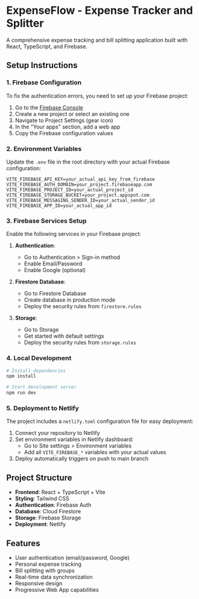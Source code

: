 # ExpenseFlow - Expense Tracker and Splitter

A comprehensive expense tracking and bill splitting application built with React, TypeScript, and Firebase.

## Setup Instructions

### 1. Firebase Configuration

To fix the authentication errors, you need to set up your Firebase project:

1. Go to the [Firebase Console](https://console.firebase.google.com/)
2. Create a new project or select an existing one
3. Navigate to Project Settings (gear icon)
4. In the "Your apps" section, add a web app
5. Copy the Firebase configuration values

### 2. Environment Variables

Update the `.env` file in the root directory with your actual Firebase configuration:

```env
VITE_FIREBASE_API_KEY=your_actual_api_key_from_firebase
VITE_FIREBASE_AUTH_DOMAIN=your_project.firebaseapp.com
VITE_FIREBASE_PROJECT_ID=your_actual_project_id
VITE_FIREBASE_STORAGE_BUCKET=your_project.appspot.com
VITE_FIREBASE_MESSAGING_SENDER_ID=your_actual_sender_id
VITE_FIREBASE_APP_ID=your_actual_app_id
```

### 3. Firebase Services Setup

Enable the following services in your Firebase project:

1. **Authentication**:
   - Go to Authentication > Sign-in method
   - Enable Email/Password
   - Enable Google (optional)

2. **Firestore Database**:
   - Go to Firestore Database
   - Create database in production mode
   - Deploy the security rules from `firestore.rules`

3. **Storage**:
   - Go to Storage
   - Get started with default settings
   - Deploy the security rules from `storage.rules`

### 4. Local Development

```bash
# Install dependencies
npm install

# Start development server
npm run dev
```

### 5. Deployment to Netlify

The project includes a `netlify.toml` configuration file for easy deployment:

1. Connect your repository to Netlify
2. Set environment variables in Netlify dashboard:
   - Go to Site settings > Environment variables
   - Add all `VITE_FIREBASE_*` variables with your actual values
3. Deploy automatically triggers on push to main branch

## Project Structure

- **Frontend**: React + TypeScript + Vite
- **Styling**: Tailwind CSS
- **Authentication**: Firebase Auth
- **Database**: Cloud Firestore
- **Storage**: Firebase Storage
- **Deployment**: Netlify

## Features

- User authentication (email/password, Google)
- Personal expense tracking
- Bill splitting with groups
- Real-time data synchronization
- Responsive design
- Progressive Web App capabilities